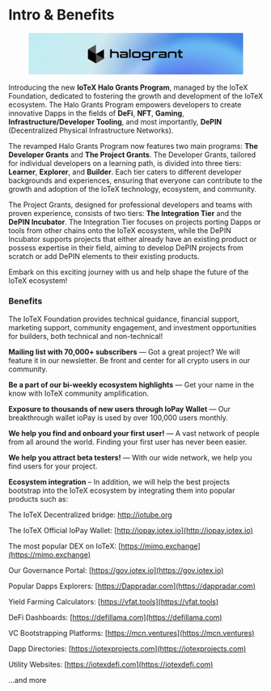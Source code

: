 # Intro & Benefits

<figure><img src="../../.gitbook/assets/Screen Shot 2023-04-21 at 12.05.29 PM.png" alt=""><figcaption></figcaption></figure>

Introducing the new **IoTeX Halo Grants Program**, managed by the IoTeX Foundation, dedicated to fostering the growth and development of the IoTeX ecosystem. The Halo Grants Program empowers developers to create innovative Dapps in the fields of **DeFi**, **NFT**, **Gaming**, **Infrastructure/Developer Tooling**, and most importantly, **DePIN** (Decentralized Physical Infrastructure Networks).

The revamped Halo Grants Program now features two main programs: **The Developer Grants** and **The Project Grants**. The Developer Grants, tailored for individual developers on a learning path, is divided into three tiers: **Learner**, **Explorer**, and **Builder**. Each tier caters to different developer backgrounds and experiences, ensuring that everyone can contribute to the growth and adoption of the IoTeX technology, ecosystem, and community.

The Project Grants, designed for professional developers and teams with proven experience, consists of two tiers: **The Integration Tier** and the **DePIN Incubator**. The Integration Tier focuses on projects porting Dapps or tools from other chains onto the IoTeX ecosystem, while the DePIN Incubator supports projects that either already have an existing product or possess expertise in their field, aiming to develop DePIN projects from scratch or add DePIN elements to their existing products.

Embark on this exciting journey with us and help shape the future of the IoTeX ecosystem!

### **Benefits**

The IoTeX Foundation provides technical guidance, financial support, marketing support, community engagement, and investment opportunities for builders, both technical and non-technical!

**Mailing list with 70,000+ subscribers** — Got a great project? We will feature it in our newsletter. Be front and center for all crypto users in our community.

**Be a part of our bi-weekly ecosystem highlights** — Get your name in the know with IoTeX community amplification.

**Exposure to thousands of new users through IoPay Wallet** — Our breakthrough wallet ioPay is used by over 100,000 users monthly.

**We help you find and onboard your first user!** — A vast network of people from all around the world. Finding your first user has never been easier.

**We help you attract beta testers!** — With our wide network, we help you find users for your project.

**Ecosystem integration** – In addition, we will help the best projects bootstrap into the IoTeX ecosystem by integrating them into popular products such as:

The IoTeX Decentralized bridge: [http://iotube.org ](http://iotube.org)

The IoTeX Official IoPay Wallet: [http://iopay.iotex.io](http://iopay.iotex.io)

The most popular DEX on IoTeX: [https://mimo.exchange](https://mimo.exchange)

Our Governance Portal: [https://gov.iotex.io](https://gov.iotex.io)

Popular Dapps Explorers: [https://Dappradar.com](https://dappradar.com)

Yield Farming Calculators: [https://vfat.tools](https://vfat.tools)

DeFi Dashboards: [https://defillama.com](https://defillama.com)

VC Bootstrapping Platforms: [https://mcn.ventures](https://mcn.ventures)

Dapp Directories: [https://iotexprojects.com](https://iotexprojects.com)

Utility Websites: [https://iotexdefi.com](https://iotexdefi.com)

…and more
